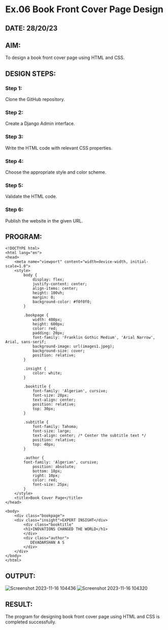 # Ex.06 Book Front Cover Page Design
## DATE: 28/20/23
## AIM:
To design a book front cover page using HTML and CSS.

## DESIGN STEPS:

### Step 1:
Clone the GitHub repository.

### Step 2:
Create a Django Admin interface.

### Step 3:
Write the HTML code with relevant CSS properties.

### Step 4:
Choose the appropriate style and color scheme.

### Step 5:
Validate the HTML code.

### Step 6:
Publish the website in the given URL.

## PROGRAM:

```
<!DOCTYPE html>
<html lang="en">
<head>
    <meta name="viewport" content="width=device-width, initial-scale=1.0">
    <style>
        body {
            display: flex;
            justify-content: center;
            align-items: center;
            height: 100vh;
            margin: 0;
            background-color: #f0f0f0;
        }

        .bookpage {
            width: 400px;
            height: 600px;
            color: red;
            padding: 20px;
            font-family: 'Franklin Gothic Medium', 'Arial Narrow', Arial, sans-serif;
            background-image: url(images1.jpeg);
            background-size: cover;
            position: relative;
        }

        .insight {
            color: white;
        }

        .booktitle {
            font-family: 'Algerian', cursive;
            font-size: 28px;
            text-align: center;
            position: relative;
            top: 30px;
        }

        .subtitle {
            font-family: Tahoma;
            font-size: large;
            text-align: center; /* Center the subtitle text */
            position: relative;
            top: 40px;
        }

        .author {
		font-family: 'Algerian', cursive;
            position: absolute;
            bottom: 10px;
            right: 10px;
            color: red;
            font-size: 25px;
        }
    </style>
    <title>Book Cover Page</title>
</head>

<body>
    <div class="bookpage">
	<div class="insight">EXPERT INSIGHT</div>
        <div class="booktitle"
        <h1>INOVATIONS CHANGED THE WORLD</h1>
        </div>
        <div class="author">
           DEVADARSHAN A S
        </div>
    </div>
</body>
</html>
```

## OUTPUT:
![Screenshot 2023-11-16 104436](https://github.com/DEVADARSHAN2/cover/assets/119432150/1780a144-3626-4a68-ab01-38163d3f0534)
![Screenshot 2023-11-16 104320](https://github.com/DEVADARSHAN2/cover/assets/119432150/f8c8184b-8948-4f6e-895d-117945883115)


## RESULT:
The program for designing book front cover page using HTML and CSS is completed successfully.
